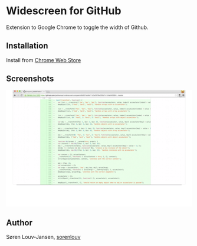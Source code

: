 Widescreen for GitHub
===========

Extension to Google Chrome to toggle the width of Github.

Installation
----------

Install from [Chrome Web Store](https://chrome.google.com/webstore/detail/github-widescreen/elikdceclccjilahimjfceoalhdbndan)

Screenshots
----------
![Widescreen enabled](/images/animation.gif)

Author
----------
Søren Louv-Jansen, [sorenlouv](https://twitter.com/sorenlouv)
